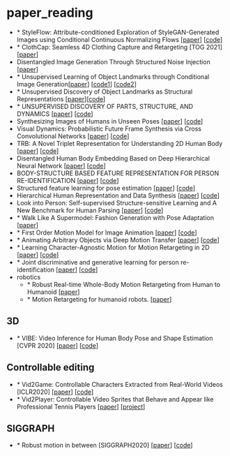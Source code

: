 # paper_reading
- \* StyleFlow: Attribute-conditioned Exploration of StyleGAN-Generated Images using Conditional Continuous Normalizing Flows [[paper](https://arxiv.org/pdf/2008.02401.pdf)] [[code](https://github.com/RameenAbdal/StyleFlow)]
- \* ClothCap: Seamless 4D Clothing Capture and Retargeting [TOG 2021] [[paper](https://virtualhumans.mpi-inf.mpg.de/papers/ponsmollSIGGRAPH17clothcap/ponsmollSIGGRAPH17clothcap.pdf)]
- Disentangled Image Generation Through Structured Noise Injection [[paper](https://openaccess.thecvf.com/content_CVPR_2020/papers/Alharbi_Disentangled_Image_Generation_Through_Structured_Noise_Injection_CVPR_2020_paper.pdf)]
- \* Unsupervised Learning of Object Landmarks through Conditional Image Generation[[paper](https://arxiv.org/pdf/1806.07823.pdf)] [[code1](https://github.com/tomasjakab/imm)] [[code2](https://github.com/hqng/imm-pytorch)]
- \* Unsupervised Discovery of Object Landmarks as Structural Representations [[paper](https://arxiv.org/abs/1804.04412)][[code](https://github.com/YutingZhang/lmdis-rep)]
- \* UNSUPERVISED DISCOVERY OF PARTS, STRUCTURE, AND DYNAMICS [[paper](https://openreview.net/pdf?id=rJe10iC5K7)] [[code](https://github.com/zhenjia-xu/psd)]
- Synthesizing Images of Humans in Unseen Poses [[paper](https://openaccess.thecvf.com/content_cvpr_2018/papers/Balakrishnan_Synthesizing_Images_of_CVPR_2018_paper.pdf)] [[code](https://github.com/balakg/posewarp-cvpr2018)]
- Visual Dynamics: Probabilistic Future Frame Synthesis via Cross Convolutional Networks [[paper](https://arxiv.org/abs/1607.02586)] [[code](https://github.com/tfxue/visual-dynamics)]
- TRB: A Novel Triplet Representation for Understanding 2D Human Body [[paper](https://arxiv.org/abs/1910.11535)] [[code]()]
- Disentangled Human Body Embedding Based on Deep Hierarchical Neural Network [[paper](https://arxiv.org/pdf/1905.05622.pdf)] [[code](https://github.com/Juyong/DHNN_BodyRepresentation)]
- BODY-STRUCTURE BASED FEATURE REPRESENTATION FOR PERSON RE-IDENTIFICATION [[paper](http://charliememory.github.io/pdf/ICASSP15_Body-structure_based_feature_representation_for_person_re-identification.pdf)] [[code]()]
- Structured feature learning for pose estimation [[paper](https://static.aminer.cn/upload/pdf/program/573696026e3b12023e515ded_0.pdf)] [[code](https://github.com/chuxiaoselena/StructuredFeature)]
- Hierarchical Human Representation and Data Synthesis [[paper](https://arxiv.org/pdf/2006.07778.pdf)] [[code](https://github.com/Nicholasli1995/EvoSkeleton)]
- Look into Person: Self-supervised Structure-sensitive Learning and A New Benchmark for Human Parsing [[paper](https://openaccess.thecvf.com/content_cvpr_2017/papers/Gong_Look_Into_Person_CVPR_2017_paper.pdf)] [[code](https://github.com/Engineering-Course/LIP_SSL)]
- \* Walk Like A Supermodel: Fashion Generation with Pose Adaptation [[paper](https://sites.google.com/view/eccvfashion/papers)]
- \* First Order Motion Model for Image Animation [[paper](https://arxiv.org/abs/2003.00196)] [[code](https://github.com/AliaksandrSiarohin/first-order-model)]
- \* Animating Arbitrary Objects via Deep Motion Transfer [[paper](https://arxiv.org/abs/1812.08861)] [[code](https://github.com/AliaksandrSiarohin/monkey-net)]
- \* Learning Character-Agnostic Motion for Motion Retargeting in 2D [[paper](https://arxiv.org/abs/1905.01680)] [[code](https://github.com/ChrisWu1997/2D-Motion-Retargeting)]
- \* Joint discriminative and generative learning for person re-identification [[paper](https://arxiv.org/abs/1904.07223)] [[code](https://github.com/NVlabs/DG-Net)]
- robotics
  - \* Robust Real-time Whole-Body Motion Retargeting from Human to Humanoid [[paper](https://hal.archives-ouvertes.fr/hal-01895145/file/_LARGE__bf_Robust_Real_time_Whole_Body_Motion_Retargeting____from_Human_to_Humanoid.pdf)]
  - \* Motion Retargeting for humanoid robots. [[paper](https://staff.aist.go.jp/e.yoshida/papers/Ayusawa-Retargeting-2017TRO.pdf)]
 ## 3D
 - \* VIBE: Video Inference for Human Body Pose and Shape Estimation [CVPR 2020] [[paper](https://arxiv.org/abs/1912.05656)] [[code](https://github.com/mkocabas/VIBE)]
 
 ## Controllable editing
 - \* Vid2Game: Controllable Characters Extracted from Real-World Videos [ICLR2020] [[paper](https://openreview.net/forum?id=SkxBUpEKwH)] [[code]()]
 - \* Vid2Player: Controllable Video Sprites that Behave and Appear like Professional Tennis Players [[paper](https://arxiv.org/abs/2008.04524)] [[project](https://cs.stanford.edu/~haotianz/research/vid2player/)]

## SIGGRAPH
- \* Robust motion in between [SIGGRAPH2020] [[paper](https://www.researchgate.net/profile/Felix_Harvey/publication/343605925_Robust_motion_in-betweening/links/5f7db7d3a6fdccfd7b4ce33c/Robust-motion-in-betweening.pdf)] [[code](https://github.com/ubisoft/ubisoft-laforge-animation-dataset)]
  
